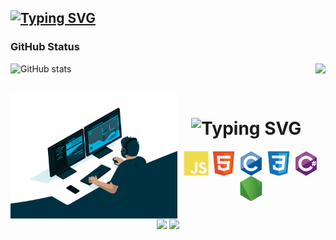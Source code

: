 

## **<a href="https://git.io/typing-svg"><img src="https://readme-typing-svg.demolab.com?font=popping&weight=100&size=35&duration=3100&pause=1000&color=FFFFFF&background=FFF9FB00&center=verdadeiro&vCenter=falso&multiline=true&repeat=verdadeiro&random=falso&width=570&height=100&lines=%F0%9F%99%8B%F0%9F%8F%BB%E2%80%8D%E2%99%82%EF%B8%8F+Ol%C3%A1%2C+eu+sou+o+Josu%C3%A9+Santos;%F0%9F%8C%90+Programador+Front-end" alt="Typing SVG" /></a>**
### GitHub Status

<div>
  
  ![GitHub stats](https://github-readme-stats-git-masterrstaa-rickstaa.vercel.app/api?username=jsmatosdev&hide_title=true&show_icons=true&include_all_commits=false&count_private=true&line_height=26&hide=issues&bg_color=000&title_color=FF00F6&text_color=FFF&border_radius=3&border_color=36123c&icon_color=FF00F6&theme=jolly)
<img align="right" height="120" src="https://github-readme-stats.vercel.app/api/top-langs/?username=jsmatosdev&layout=compact&langs_count=16&bg_color=000&title_color=FF00F6&text_color=FFF&border_radius=3&border_color=36123c&theme=jolly"/>

</div>


<div  align="center">
<div style="display: inline_block"><br>
  <img align="left" height="200" alt="gif" src="code.gif">
  <h1 align="cente"<a href="https://git.io/typing-svg"><img src="https://readme-typing-svg.demolab.com?font=popping&weight=100&size=35&duration=3000&pause=980&color=FFFFFF&background=FFF9FB00&center=true&multiline=true&repeat=false&random=false&height=60&lines=Tecnologias" alt="Typing SVG" /></a> </h1>
 
  <img align="center" height="40" width="40" alt="js-icon"  src="https://raw.githubusercontent.com/devicons/devicon/master/icons/javascript/javascript-plain.svg">
  <img align="center" alt="HTML" height="40" width="40" src="https://raw.githubusercontent.com/devicons/devicon/master/icons/html5/html5-original.svg">
  <img align="center" height="40" width="40" alt="c-icon" src="https://raw.githubusercontent.com/devicons/devicon/master/icons/c/c-original.svg">
  <img align="center" alt="CSS" height="40" width="40" src="https://raw.githubusercontent.com/devicons/devicon/master/icons/css3/css3-original.svg">
  <img align="center" alt="Csharp" height="40" width="40" src="https://raw.githubusercontent.com/devicons/devicon/master/icons/csharp/csharp-original.svg">
  <img align="center" height="40" width="40" alt="nodejs-icon" src="https://raw.githubusercontent.com/devicons/devicon/master/icons/nodejs/nodejs-original.svg">
</div>

##

<div>
  <a href = "mailto:deevjosue@gmail.com"><img src="https://img.shields.io/badge/-Gmail-%23333?style=for-the-badge&logo=gmail&logoColor=dark" target="_blank"></a>
  <a href="https://www.linkedin.com/in/devjosuematos/" target="_blank"><img src="https://img.shields.io/badge/-LinkedIn-%230077B5?style=for-the-badge&logo=linkedin&logoColor=white" target="_blank"></a> 
</div>

